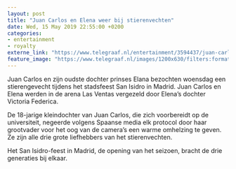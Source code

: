 ```yaml
---
layout: post
title: "Juan Carlos en Elena weer bij stierenvechten"
date: Wed, 15 May 2019 22:55:00 +0200
categories: 
- entertainment 
- royalty 
externe_link: "https://www.telegraaf.nl/entertainment/3594437/juan-carlos-en-elena-weer-bij-stierenvechten"
feature_image: "https://www.telegraaf.nl/images/1200x630/filters:format(jpeg):quality(80)/cdn-kiosk-api.telegraaf.nl/f14ab79c-7753-11e9-8689-0218eaf05005.jpg"
---
```


<p class="intro">Juan Carlos en zijn oudste dochter prinses Elana bezochten woensdag een stierengevecht tijdens het stadsfeest San Isidro in Madrid. Juan Carlos en Elena werden in de arena Las Ventas vergezeld door Elena’s dochter Victoria Federica.</p> <p>De 18-jarige kleindochter van Juan Carlos, die zich voorbereidt op de universiteit, negeerde volgens Spaanse media elk protocol door haar grootvader voor het oog van de camera’s een warme omhelzing te geven. Ze zijn alle drie grote liefhebbers van het stierenvechten.</p><p>Het San Isidro-feest in Madrid, de opening van het seizoen, bracht de drie generaties bij elkaar.</p>
